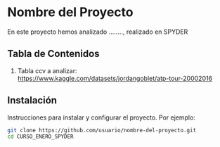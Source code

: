 # Nombre del Proyecto
En este proyecto hemos analizado ........, realizado en SPYDER

## Tabla de Contenidos
1. Tabla ccv a analizar: https://www.kaggle.com/datasets/jordangoblet/atp-tour-20002016


## Instalación
Instrucciones para instalar y configurar el proyecto. Por ejemplo:
```bash
git clone https://github.com/usuario/nombre-del-proyecto.git
cd CURSO_ENERO_SPYDER

